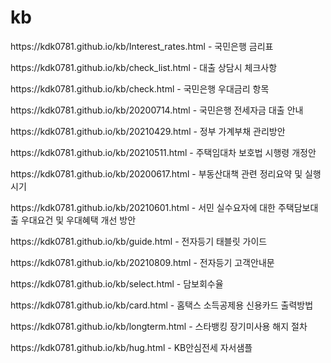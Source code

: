 # kb
<p>https://kdk0781.github.io/kb/Interest_rates.html - 국민은행 금리표 </p>
<p>https://kdk0781.github.io/kb/check_list.html - 대출 상담시 체크사항 </p>
<p>https://kdk0781.github.io/kb/check.html   - 국민은행 우대금리 항목</p>
<p>https://kdk0781.github.io/kb/20200714.html - 국민은행 전세자금 대출 안내</p>
<p>https://kdk0781.github.io/kb/20210429.html - 정부 가계부채 관리방안 </p>
<p>https://kdk0781.github.io/kb/20210511.html - 주택임대차 보호법 시행령 개정안 </p>
<p>https://kdk0781.github.io/kb/20200617.html - 부동산대책 관련 정리요약 및 실행시기 </p>
<p>https://kdk0781.github.io/kb/20210601.html - 서민 실수요자에 대한 주택담보대출 우대요건 및 우대혜택 개선 방안 </p>
<p>https://kdk0781.github.io/kb/guide.html - 전자등기 태블릿 가이드 </p>
<p>https://kdk0781.github.io/kb/20210809.html - 전자등기 고객안내문 </p>
<p>https://kdk0781.github.io/kb/select.html - 담보회수율 </p>
<p>https://kdk0781.github.io/kb/card.html - 홈택스 소득공제용 신용카드 출력방법 </p>
<p>https://kdk0781.github.io/kb/longterm.html - 스타뱅킹 장기미사용 해지 절차 </p>
<p>https://kdk0781.github.io/kb/hug.html - KB안심전세 자서샘플 </p>
